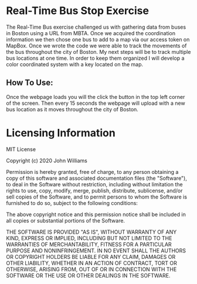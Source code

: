 # Real-Time Bus Stop Exercise
The Real-Time Bus exercise challenged us with gathering data from buses in Boston using a URL from MBTA. Once we acquired the coordination information we then chose one bus to add to a map via our access token on MapBox. Once we wrote the code we were able to track the movements of the bus throughout the city of Boston. My next steps will be to track multiple bus locations at one time. In order to keep them organized I will develop a color coordinated system with a key located on the map. 

## How To Use:
Once the webpage loads you will the click the button in the top left corner of the screen. Then every 15 seconds the webpage will upload with a new bus location as it moves throughout the city of Boston.

# Licensing Information

MIT License

Copyright (c) 2020 John Williams

Permission is hereby granted, free of charge, to any person obtaining a copy
of this software and associated documentation files (the "Software"), to deal
in the Software without restriction, including without limitation the rights
to use, copy, modify, merge, publish, distribute, sublicense, and/or sell
copies of the Software, and to permit persons to whom the Software is
furnished to do so, subject to the following conditions:

The above copyright notice and this permission notice shall be included in all
copies or substantial portions of the Software.

THE SOFTWARE IS PROVIDED "AS IS", WITHOUT WARRANTY OF ANY KIND, EXPRESS OR
IMPLIED, INCLUDING BUT NOT LIMITED TO THE WARRANTIES OF MERCHANTABILITY,
FITNESS FOR A PARTICULAR PURPOSE AND NONINFRINGEMENT. IN NO EVENT SHALL THE
AUTHORS OR COPYRIGHT HOLDERS BE LIABLE FOR ANY CLAIM, DAMAGES OR OTHER
LIABILITY, WHETHER IN AN ACTION OF CONTRACT, TORT OR OTHERWISE, ARISING FROM,
OUT OF OR IN CONNECTION WITH THE SOFTWARE OR THE USE OR OTHER DEALINGS IN THE
SOFTWARE.

